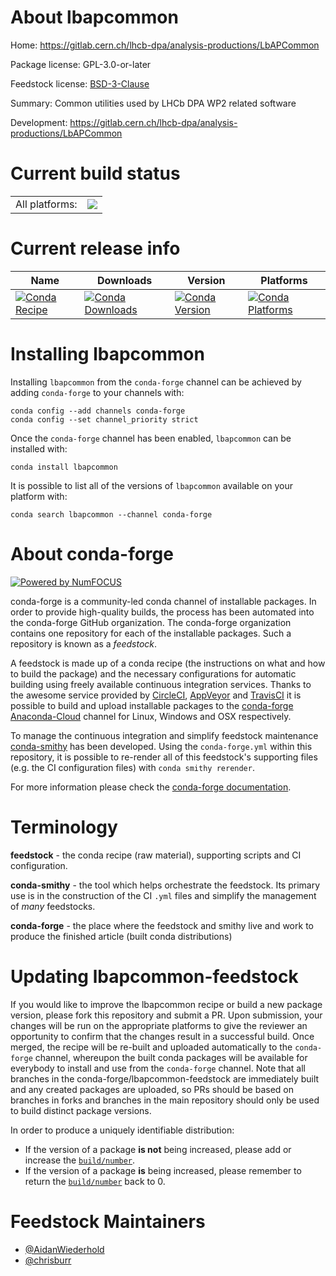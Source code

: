 About lbapcommon
================

Home: https://gitlab.cern.ch/lhcb-dpa/analysis-productions/LbAPCommon

Package license: GPL-3.0-or-later

Feedstock license: [BSD-3-Clause](https://github.com/conda-forge/lbapcommon-feedstock/blob/master/LICENSE.txt)

Summary: Common utilities used by LHCb DPA WP2 related software

Development: https://gitlab.cern.ch/lhcb-dpa/analysis-productions/LbAPCommon

Current build status
====================


<table><tr><td>All platforms:</td>
    <td>
      <a href="https://dev.azure.com/conda-forge/feedstock-builds/_build/latest?definitionId=10643&branchName=master">
        <img src="https://dev.azure.com/conda-forge/feedstock-builds/_apis/build/status/lbapcommon-feedstock?branchName=master">
      </a>
    </td>
  </tr>
</table>

Current release info
====================

| Name | Downloads | Version | Platforms |
| --- | --- | --- | --- |
| [![Conda Recipe](https://img.shields.io/badge/recipe-lbapcommon-green.svg)](https://anaconda.org/conda-forge/lbapcommon) | [![Conda Downloads](https://img.shields.io/conda/dn/conda-forge/lbapcommon.svg)](https://anaconda.org/conda-forge/lbapcommon) | [![Conda Version](https://img.shields.io/conda/vn/conda-forge/lbapcommon.svg)](https://anaconda.org/conda-forge/lbapcommon) | [![Conda Platforms](https://img.shields.io/conda/pn/conda-forge/lbapcommon.svg)](https://anaconda.org/conda-forge/lbapcommon) |

Installing lbapcommon
=====================

Installing `lbapcommon` from the `conda-forge` channel can be achieved by adding `conda-forge` to your channels with:

```
conda config --add channels conda-forge
conda config --set channel_priority strict
```

Once the `conda-forge` channel has been enabled, `lbapcommon` can be installed with:

```
conda install lbapcommon
```

It is possible to list all of the versions of `lbapcommon` available on your platform with:

```
conda search lbapcommon --channel conda-forge
```


About conda-forge
=================

[![Powered by
NumFOCUS](https://img.shields.io/badge/powered%20by-NumFOCUS-orange.svg?style=flat&colorA=E1523D&colorB=007D8A)](https://numfocus.org)

conda-forge is a community-led conda channel of installable packages.
In order to provide high-quality builds, the process has been automated into the
conda-forge GitHub organization. The conda-forge organization contains one repository
for each of the installable packages. Such a repository is known as a *feedstock*.

A feedstock is made up of a conda recipe (the instructions on what and how to build
the package) and the necessary configurations for automatic building using freely
available continuous integration services. Thanks to the awesome service provided by
[CircleCI](https://circleci.com/), [AppVeyor](https://www.appveyor.com/)
and [TravisCI](https://travis-ci.com/) it is possible to build and upload installable
packages to the [conda-forge](https://anaconda.org/conda-forge)
[Anaconda-Cloud](https://anaconda.org/) channel for Linux, Windows and OSX respectively.

To manage the continuous integration and simplify feedstock maintenance
[conda-smithy](https://github.com/conda-forge/conda-smithy) has been developed.
Using the ``conda-forge.yml`` within this repository, it is possible to re-render all of
this feedstock's supporting files (e.g. the CI configuration files) with ``conda smithy rerender``.

For more information please check the [conda-forge documentation](https://conda-forge.org/docs/).

Terminology
===========

**feedstock** - the conda recipe (raw material), supporting scripts and CI configuration.

**conda-smithy** - the tool which helps orchestrate the feedstock.
                   Its primary use is in the construction of the CI ``.yml`` files
                   and simplify the management of *many* feedstocks.

**conda-forge** - the place where the feedstock and smithy live and work to
                  produce the finished article (built conda distributions)


Updating lbapcommon-feedstock
=============================

If you would like to improve the lbapcommon recipe or build a new
package version, please fork this repository and submit a PR. Upon submission,
your changes will be run on the appropriate platforms to give the reviewer an
opportunity to confirm that the changes result in a successful build. Once
merged, the recipe will be re-built and uploaded automatically to the
`conda-forge` channel, whereupon the built conda packages will be available for
everybody to install and use from the `conda-forge` channel.
Note that all branches in the conda-forge/lbapcommon-feedstock are
immediately built and any created packages are uploaded, so PRs should be based
on branches in forks and branches in the main repository should only be used to
build distinct package versions.

In order to produce a uniquely identifiable distribution:
 * If the version of a package **is not** being increased, please add or increase
   the [``build/number``](https://docs.conda.io/projects/conda-build/en/latest/resources/define-metadata.html#build-number-and-string).
 * If the version of a package **is** being increased, please remember to return
   the [``build/number``](https://docs.conda.io/projects/conda-build/en/latest/resources/define-metadata.html#build-number-and-string)
   back to 0.

Feedstock Maintainers
=====================

* [@AidanWiederhold](https://github.com/AidanWiederhold/)
* [@chrisburr](https://github.com/chrisburr/)

